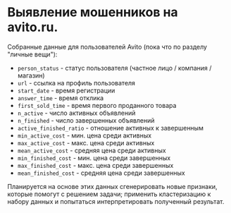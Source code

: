 # Выявление мошенников на avito.ru.

Собранные данные для пользователей Avito (пока что по разделу "личные вещи"):
* `person_status` - статус пользователя (частное лицо / компания / магазин)
* `url` - ссылка на профиль пользователя
* `start_date` - время регистрации
* `answer_time` - время отклика
* `first_sold_time` - время первого проданного товара
* `n_active` - число активных объявлений
* `n_finished` - число завершенных объявлений
* `active_finished_ratio` - отношение активных к завершенным
* `min_active_cost` - мин. цена среди активных
* `max_active_cost` - макс. цена среди активных
* `mean_active_cost` - средняя цена среди активных
* `min_finished_cost` - мин. цена среди завершенных
* `max_finished_cost` - макс. цена среди завершенных
* `mean_finished_cost` - средняя цена среди завершенных

Планируется на основе этих данных сгенерировать новые признаки, которые помогут с решением задачи; применить кластеризацию к набору данных и попытаться интерпретировать полученный результат.
